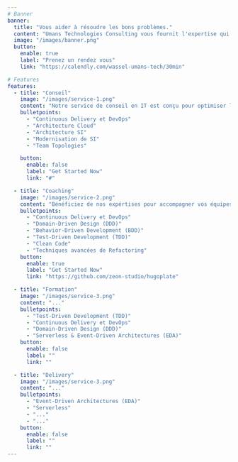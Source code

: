 ```yaml
---
# Banner
banner:
  title: "Vous aider à résoudre les bons problèmes."
  content: "Umans Technologies Consulting vous fournit l'expertise qui accompagnera vos équipes à tirer le meilleur de la technologie et de vos savoirs faire pour livrer de la valeur en continu."
  image: "/images/banner.png"
  button:
    enable: true
    label: "Prenez un rendez vous"
    link: "https://calendly.com/wassel-umans-tech/30min"

# Features
features:
  - title: "Conseil"
    image: "/images/service-1.png"
    content: "Notre service de conseil en IT est conçu pour optimiser le développement logiciel afin d'accélérer votre time-to-market tout en réduisant les risques et les coûts. Nous vous accompagnons dans la création de services robustes qui répondent précisément aux besoins de votre entreprise, tout en améliorant leur qualité et en favorisant une collaboration étroite. Avec une approche axée sur l'utilisateur, nous encourageons l'innovation et renforçons la satisfaction des utilisateurs, vous permettant ainsi de maximiser les retours sur vos investissements technologiques."
    bulletpoints:
      - "Continuous Delivery et DevOps"
      - "Architecture Cloud"
      - "Architecture SI"
      - "Modernisation de SI"
      - "Team Topologies"

    button:
      enable: false
      label: "Get Started Now"
      link: "#"

  - title: "Coaching"
    image: "/images/service-2.png"
    content: "Bénéficiez de nos expértises pour accompagner vos équipes à Déliverer de la valeur durablement."
    bulletpoints:
      - "Continuous Delivery et DevOps"
      - "Domain-Driven Design (DDD)"
      - "Behavior-Driven Development (BDD)"
      - "Test-Driven Development (TDD)"
      - "Clean Code"
      - "Techniques avancées de Refactoring"
    button:
      enable: true
      label: "Get Started Now"
      link: "https://github.com/zeon-studio/hugoplate"

  - title: "Formation"
    image: "/images/service-3.png"
    content: "..."
    bulletpoints:
      - "Test-Driven Development (TDD)"
      - "Continuous Delivery et DevOps"
      - "Domain-Driven Design (DDD)"
      - "Serverless & Event-Driven Architectures (EDA)"
    button:
      enable: false
      label: ""
      link: ""

  - title: "Delivery"
    image: "/images/service-3.png"
    content: "..."
    bulletpoints:
      - "Event-Driven Architectures (EDA)"
      - "Serverless"
      - "..."
      - "..."
    button:
      enable: false
      label: ""
      link: ""
---
```

